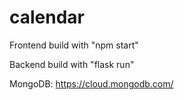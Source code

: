 # calendar

Frontend build with "npm start"

Backend build with "flask run"

MongoDB: https://cloud.mongodb.com/
